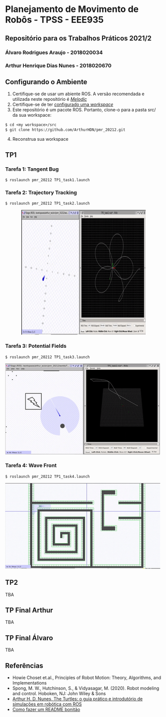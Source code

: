 # Planejamento de Movimento de Robôs - TPSS - EEE935
## Repositório para os Trabalhos Práticos 2021/2
### Álvaro Rodrigues Araujo - 2018020034
### Arthur Henrique Dias Nunes - 2018020670

## Configurando o Ambiente
1. Certifique-se de usar um abiente ROS. A versão recomendada e utilizada neste repositório é [*Melodic*](http://wiki.ros.org/melodic) 
2. Certifique-se de ter [configurado uma _workspace_](http://wiki.ros.org/catkin/Tutorials/create_a_workspace)
3. Este repositório é um pacote ROS. Portanto, clone-o para a pasta src/ da sua workspace:

```
$ cd <my workspace>/src
$ git clone https://github.com/ArthurHDN/pmr_20212.git
```

4. Reconstrua sua workspace

## TP1
### Tarefa 1: Tangent Bug

```
$ roslaunch pmr_20212 TP1_task1.launch
```

### Tarefa 2: Trajectory Tracking

```
$ roslaunch pmr_20212 TP1_task2.launch
```
<div style="text-align:center"><img src="https://github.com/ArthurHDN/pmr_20212/blob/main/media/gif_trajectory_tracking.gif" width="400" height="400" /></div>

### Tarefa 3: Potential Fields

```
$ roslaunch pmr_20212 TP1_task3.launch
```
![](https://github.com/ArthurHDN/pmr_20212/blob/main/media/gif_potential_fields.gif)

### Tarefa 4: Wave Front

```
$ roslaunch pmr_20212 TP1_task4.launch
```
![](https://github.com/ArthurHDN/pmr_20212/blob/main/media/gif_wave_front.gif)

## TP2
TBA
## TP Final Arthur
TBA
## TP Final Álvaro
TBA
## Referências
- Howie Choset et.al., Principles of Robot Motion: Theory, Algorithms, and Implementations
- Spong, M. W., Hutchinson, S., & Vidyasagar, M. (2020). Robot modeling and control. Hoboken, NJ: John Wiley &
Sons
- [Arthur H. D. Nunes, The Turtles: o guia prático e introdutório de simulações em robótica com ROS](http://www.petee.cpdee.ufmg.br/minicursos_oficinas/#ros)
- [Como fazer um README bonitão](https://raullesteves.medium.com/github-como-fazer-um-readme-md-bonitão-c85c8f154f8)

